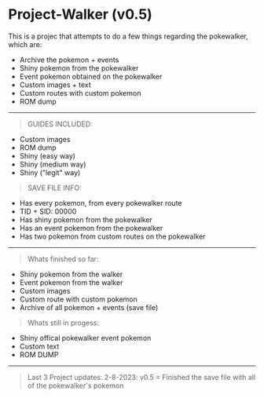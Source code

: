 # Project-Walker (v0.5)

This is a projec that attempts to do a few things regarding the pokewalker, which are:
- Archive the pokemon + events
- Shiny pokemon from the pokewalker
- Event pokemon obtained on the pokewalker
- Custom images + text
- Custom routes with custom pokemon
- ROM dump
______________________________________________________________________
>GUIDES INCLUDED:
- Custom images
- ROM dump
- Shiny (easy way)
- Shiny (medium way)
- Shiny ("legit" way)

>SAVE FILE INFO:
- Has every pokemon, from every pokewalker route
- TID + SID: 00000
- Has shiny pokemon from the pokewalker
- Has an event pokemon from the pokewalker
- Has two pokemon from custom routes on the pokewalker
______________________________________________________________________

>Whats finished so far:
- Shiny pokemon from the walker
- Event pokemon from the walker
- Custom images
- Custom route with custom pokemon
- Archive of all pokemon + events (save file)

>Whats still in progess:
- Shiny offical pokewalker event pokemon
- Custom text
- ROM DUMP
_______________________________________________________________________

>Last 3 Project updates: 
2-8-2023: v0.5 = Finished the save file with all of the pokewalker's pokemon
